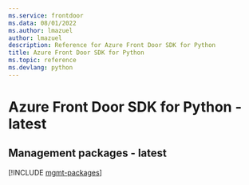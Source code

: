 ```yaml
---
ms.service: frontdoor
ms.data: 08/01/2022
ms.author: lmazuel
author: lmazuel
description: Reference for Azure Front Door SDK for Python
title: Azure Front Door SDK for Python
ms.topic: reference
ms.devlang: python
---
```

# Azure Front Door SDK for Python - latest

## Management packages - latest
[!INCLUDE [mgmt-packages](front-door-mgmt-index.md)]
